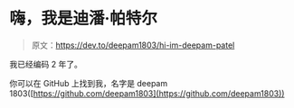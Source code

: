 # 嗨，我是迪潘·帕特尔

> 原文：<https://dev.to/deepam1803/hi-im-deepam-patel>

我已经编码 2 年了。

你可以在 GitHub 上找到我，名字是 deepam 1803([https://github.com/deepam1803](https://github.com/deepam1803))